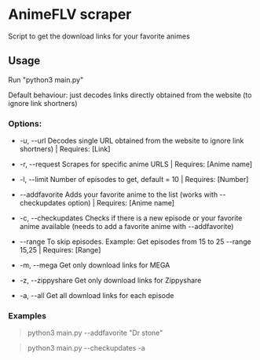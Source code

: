 # AnimeFLV scraper

Script to get the download links for your favorite animes

## Usage

Run "python3 main.py"

Default behaviour: just decodes links directly obtained from the website (to ignore link shortners)

### Options:

* -u, --url		Decodes single URL obtained from the website to ignore link shortners) | Requires: [Link]

* -r, --request		Scrapes for specific anime URLS | Requires: [Anime name]

* -l, --limit		Number of episodes to get, default = 10 | Requires: [Number]

* --addfavorite		Adds your favorite anime to the list (works with --checkupdates option) | Requires: [Anime name]

* -c, --checkupdates	Checks if there is a new episode or your favorite anime available (needs to add a favorite anime with --addfavorite)
 
* --range		To skip episodes. Example: Get episodes from 15 to 25 --range 15,25 | Requires: [Range]

* -m, --mega		Get only download links for MEGA

* -z, --zippyshare	Get only download links for Zippyshare

* -a, --all		Get all download links for each episode

### Examples

> python3 main.py --addfavorite "Dr stone"

> python3 main.py --checkupdates -a
